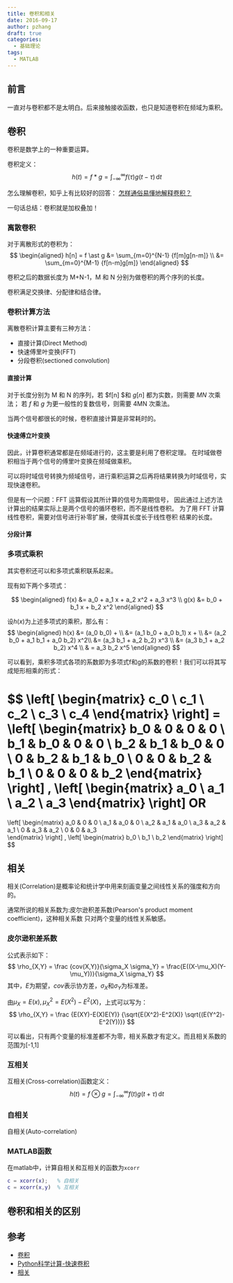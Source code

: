 ```yaml
---
title: 卷积和相关
date: 2016-09-17
author: pzhang
draft: true
categories:
  - 基础理论
tags:
  - MATLAB
---
```


## 前言

一直对与卷积都不是太明白。后来接触接收函数，也只是知道卷积在频域为乘积。

<!--more-->
## 卷积

卷积是数学上的一种重要运算。

卷积定义：
$$ h(t) = f \ast g = \int_{-\infty}^{\infty} {f(\tau)g(t-\tau) \,\mathrm{d}t} $$

怎么理解卷积，知乎上有比较好的回答：
[怎样通俗易懂地解释卷积？](https://www.zhihu.com/question/22298352)

一句话总结：卷积就是加权叠加！

### 离散卷积

对于离散形式的卷积为：
$$
\begin{aligned}
h[n] = f \ast g &= \sum_{m=0}^{N-1} {f[m]g[n-m]} \\
                &= \sum_{m=0}^{M-1} {f[n-m]g[m]}
\end{aligned}
$$

卷积之后的数据长度为 M+N-1，M 和 N 分别为做卷积的两个序列的长度。

卷积满足交换律、分配律和结合律。

### 卷积计算方法
离散卷积计算主要有三种方法：

- 直接计算(Direct Method)
- 快速傅里叶变换(FFT)
- 分段卷积(sectioned convolution)

#### 直接计算

对于长度分别为 M 和 N 的序列，若 $f[n] $和 $g[n]$ 都为实数，则需要 $MN$ 次乘法；
若 $f$ 和 $g$ 为更一般性的复数信号，则需要 4MN 次乘法。

当两个信号都很长的时候，卷积直接计算是非常耗时的。

#### 快速傅立叶变换

因此，计算卷积通常都是在频域进行的，这主要是利用了卷积定理。
在时域做卷积相当于两个信号的傅里叶变换在频域做乘积。

可以将时域信号转换为频域信号，进行乘积运算之后再将结果转换为时域信号，实现快速卷积。

但是有一个问题：FFT 运算假设其所计算的信号为周期信号，
因此通过上述方法计算出的结果实际上是两个信号的循环卷积，而不是线性卷积。
为了用 FFT 计算线性卷积，需要对信号进行补零扩展，使得其长度长于线性卷积
结果的长度。

#### 分段计算

### 多项式乘积

其实卷积还可以和多项式乘积联系起来。

现有如下两个多项式：

$$
\begin{aligned}
f(x) &= a_0 + a_1 x + a_2 x^2 + a_3 x^3 \\
g(x) &= b_0 + b_1 x + b_2 x^2
\end{aligned}
$$

设$h(x)$为上述多项式的乘积，那么有：
$$
\begin{aligned}
h(x) &= (a_0 b_0) + \\
    &= (a_1 b_0 + a_0 b_1) x + \\
    &= (a_2 b_0 + a_1 b_1 + a_0 b_2) x^2\\
    &= (a_3 b_1 + a_2 b_2) x^3 \\
    &= (a_3 b_1 + a_2 b_2) x^4 \\
    & = a_3 b_2 x^5
\end{aligned}
$$

可以看到，乘积多项式各项的系数即为多项式f和g的系数的卷积！我们可以将其写成矩形相乘的形式：

$$
\left[
\begin{matrix}
c_0 \\
c_1 \\
c_2 \\
c_3 \\
c_4
\end{matrix}
\right] =
\left[
\begin{matrix}
b_0 & 0   & 0   & 0 \\
b_1 & b_0 & 0   & 0 \\
b_2 & b_1 & b_0 & 0 \\
0   & b_2 & b_1 & b_0 \\
0   & 0   & b_2 & b_1 \\
0   & 0   & 0   & b_2
\end{matrix}
\right]
\,
\left[
\begin{matrix}
a_0 \\
a_1 \\
a_2 \\
a_3
\end{matrix}
\right]
OR
=
\left[
\begin{matrix}
a_0     &   0   & 0   \\
a_1     & a_0   & 0   \\
a_2     & a_1   & a_0 \\
a_3     & a_2   & a_1  \\
0       & a_3   & a_2  \\
0       & 0     & a_3   
\end{matrix}
\right]
\,
\left[
\begin{matrix}
b_0 \\
b_1 \\
b_2
\end{matrix}
\right]
$$



## 相关

相关(Correlation)是概率论和统计学中用来刻画变量之间线性关系的强度和方向的。

通常所说的相关系数为:皮尔逊积差系数(Pearson's product moment coefficient)，这种相关系数
只对两个变量的线性关系敏感。

### 皮尔逊积差系数

公式表示如下：
$$
\rho_{X,Y} = \frac {cov(X,Y)}{\sigma_X \sigma_Y} = \frac{E((X-\mu_X)(Y-\mu_Y))}{\sigma_X \sigma_Y}
$$
其中，$E$为期望，$cov$表示协方差，$\sigma_X$和$\sigma_Y$为标准差。

由$\mu_X = E(x), \mu_X^2 = E(X^2)-E^2(X)$，上式可以写为：
$$
\rho_{X,Y} = \frac {E(XY)-E(X)E(Y)} {\sqrt{E(X^2)-E^2(X)} \sqrt{(E(Y^2)-E^2(Y))}}
$$

可以看出，只有两个变量的标准差都不为零，相关系数才有定义。而且相关系数的范围为[-1,1]

### 互相关

互相关(Cross-correlation)函数定义：
$$ h(t) = f \otimes g = \int_{-\infty}^{\infty} {f(t)g(t+\tau) \,\mathrm{d}t} $$

### 自相关

自相关(Auto-correlation)

### MATLAB函数

在matlab中，计算自相关和互相关的函数为`xcorr`
```matlab
c = xcorr(x);   % 自相关
c = xcorr(x,y)  % 互相关
```

## 卷积和相关的区别

## 参考

- [卷积](https://zh.wikipedia.org/wiki/%E5%8D%B7%E7%A7%AF)
- [Python科学计算-快速卷积](http://old.sebug.net/paper/books/scipydoc/frequency_process.html#id5)
- [相关](https://zh.wikipedia.org/wiki/%E7%9B%B8%E5%85%B3)
